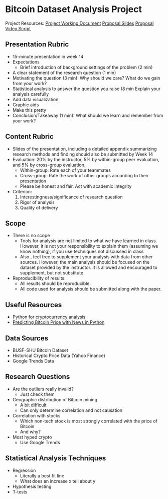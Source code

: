 # Bitcoin Dataset Analysis Project

Project Resources:
[Project Working Document](https://docs.google.com/document/d/1C2lyHeIPJA2I4QPfz0SOv1lIj86oaogqGy9ZbJR0iRw/edit?usp=sharing)
[Proposal Slides](https://docs.google.com/presentation/d/1_c-I30xfuyo_gHj3XFrR2-xOTXmEChZ7-cuqYBnxYc0/edit?usp=sharing)
[Proposal Video Script](https://docs.google.com/document/d/1MExfUHWLeqnEdA80qrp3M74KzJRYazh5r0Z06EnTfL0/edit?usp=sharing)

## Presentation Rubric
- 15-minute presentation in week 14
- Expectations
    - Brief introduction of background settings of the problem (2 min)
- A clear statement of the research question (1 min)
- Motivating the question (3 min): Why should we care? What do we gain from your work?
- Statistical analysis to answer the question you raise (8 min Explain your analysis carefully
- Add data visualization
- Graphic aids
- Make this pretty
- Conclusion/Takeaway (1 min): What should we learn and remember from your work?
    
## Content Rubric
- Slides of the presentation, including a detailed appendix summarizing research methods and finding should also be submitted by Week 14
- Evaluation: 20% by the instructor, 5% by within-group peer evaluation, and 5% by cross-group evaluation.
    - Within-group: Rate each of your teammates
    - Cross-group: Rate the work of other groups according to their presentation
    - Please be honest and fair. Act with academic integrity
- Criterion: 
    1. Interestingness/significance of research question 
    2. Rigor of analysis 
    3. Quality of delivery
    
## Scope
- There is no scope
    - Tools for analysis are not limited to what we have learned in class. However, it is not your responsibility to explain them (assuming we know nothing), if you use techniques not discussed in class
    - Also , feel free to supplement your analysis with data from other sources. However, the main analysis should be focused on the dataset provided by the instructor. It is allowed and encouraged to supplement, but not substitute.
- Reproducibility of results: 
    - All results should be reproducible. 
    - All code used for analysis should be submitted along with the paper. 
    
## Useful Resources
- [Python for cryptocurrency analysis](https://medium.datadriveninvestor.com/python-for-finance-cryptocurrency-analysis-661ebd410fac)
- [Predicting Bitcoin Price with News in Python](https://medium.com/swlh/predicting-bitcoin-price-with-business-news-python-f3bcf60f5818)

## Data Sources
- BUSF-SHU Bitcoin Dataset
- Historical Crypto Price Data (Yahoo Finance)
- Google Trends Data

## Research Questions
- Are the outliers really invalid?
    - Just check them 
- Geographic distribution of Bitcoin mining
    - A bit difficult
    - Can only determine correlation and not causation
- Correlation with stocks
    - Which non-tech stock is most strongly correlated with the price of Bitcoin
    - And why?
- Most hyped crypto
    - Use Google Trends

## Statistical Analysis Techniques
- Regression
    - Literally a best fit line
    - What does an increase x tell about y 
- Hypothesis testing
- T-tests
